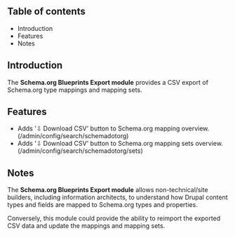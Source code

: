 Table of contents
-----------------

* Introduction
* Features
* Notes


Introduction
------------

The **Schema.org Blueprints Export module** provides a CSV export of 
Schema.org type mappings and mapping sets.


Features
--------

- Adds '⇩ Download CSV' button to Schema.org mapping overview.  
  (/admin/config/search/schemadotorg)
- Adds '⇩ Download CSV' button to Schema.org mapping sets overview.  
  (/admin/config/search/schemadotorg/sets)


Notes
-----

The **Schema.org Blueprints Export module** allows non-technical/site builders,
including information architects, to understand how Drupal content types and 
fields are mapped to Schema.org types and properties.

Conversely, this module could provide the ability to reimport the exported CSV 
data and update the mappings and mapping sets.
